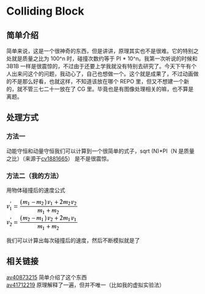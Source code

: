 # Colliding Block
## 简单介绍
简单来说，这是一个很神奇的东西，但是讲讲，原理其实也不是很难。它的特别之处就是质量之比为 100^n 时，碰撞次数约等于 PI * 10^n。我第一次听说的时候和 3B1B 一样是很震惊的，不过由于还要上学我就没有特别去研究了。今天下午有个人出来问这个的问题，我动心了，自己也想做一个。这个就是成果了，不过动画做的不是那么好看，也就这样，不知道该放在哪个 REPO 里，但又不想建一个新的，就不管三七二十一放在了 CG 里。毕竟也是有图像处理相关的嘛，也不算是离题。

## 处理方式
### 方法一
动能守恒和动量守恒我们可以计算到一个很简单的式子，sqrt (N)*PI（N 是质量之比）（来源于[cv1881665](https://www.bilibili.com/read/cv1881665)）
是不是很震惊。

### 方法二（我的方法）
用物体碰撞后的速度公式  

![速度 v1](./v1.jpg)  
![速度 v2](./v2.jpg)

我们可以计算出每次碰撞后的速度，然后不断模拟就是了  
<!-- ![noGraphics.cpp](./noGraphics.jpg) -->

## 相关链接

[av40873215](https://www.bilibili.com/video/av40873215)
简单介绍了这个东西  
[av41712219](https://www.bilibili.com/video/av41712219)
原理解释了一遍，但并不唯一（比如我的虚拟实验法）